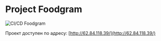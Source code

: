 # Project Foodgram

![CI/CD Foodgram](https://github.com/KseniyaGurevich/foodgram-project-react/actions/workflows/main.yml/badge.svg)


Проект доступен по адресу: [http://62.84.118.39/](http://62.84.118.39/)

